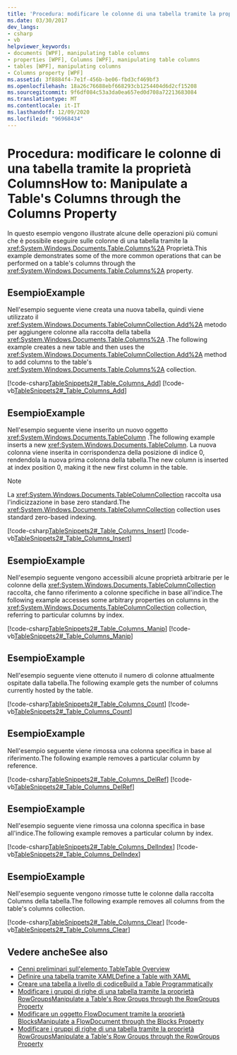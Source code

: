 ```yaml
---
title: 'Procedura: modificare le colonne di una tabella tramite la proprietà Columns'
ms.date: 03/30/2017
dev_langs:
- csharp
- vb
helpviewer_keywords:
- documents [WPF], manipulating table columns
- properties [WPF], Columns [WPF], manipulating table columns
- tables [WPF], manipulating columns
- Columns property [WPF]
ms.assetid: 3f8884f4-7e1f-456b-be06-fbd3cf469bf3
ms.openlocfilehash: 18a26c76688ebf668293cb1254404d6d2cf15208
ms.sourcegitcommit: 9f6df084c53a3da0ea657ed0d708a72213683084
ms.translationtype: MT
ms.contentlocale: it-IT
ms.lasthandoff: 12/09/2020
ms.locfileid: "96968434"
---
```

# <a name="how-to-manipulate-a-tables-columns-through-the-columns-property"></a><span data-ttu-id="016a5-102">Procedura: modificare le colonne di una tabella tramite la proprietà Columns</span><span class="sxs-lookup"><span data-stu-id="016a5-102">How to: Manipulate a Table's Columns through the Columns Property</span></span>
<span data-ttu-id="016a5-103">In questo esempio vengono illustrate alcune delle operazioni più comuni che è possibile eseguire sulle colonne di una tabella tramite la <xref:System.Windows.Documents.Table.Columns%2A> Proprietà.</span><span class="sxs-lookup"><span data-stu-id="016a5-103">This example demonstrates some of the more common operations that can be performed on a table's columns through the <xref:System.Windows.Documents.Table.Columns%2A> property.</span></span>  
  
## <a name="example"></a><span data-ttu-id="016a5-104">Esempio</span><span class="sxs-lookup"><span data-stu-id="016a5-104">Example</span></span>  
 <span data-ttu-id="016a5-105">Nell'esempio seguente viene creata una nuova tabella, quindi viene utilizzato il <xref:System.Windows.Documents.TableColumnCollection.Add%2A> metodo per aggiungere colonne alla raccolta della tabella <xref:System.Windows.Documents.Table.Columns%2A> .</span><span class="sxs-lookup"><span data-stu-id="016a5-105">The following example creates a new table and then uses the <xref:System.Windows.Documents.TableColumnCollection.Add%2A> method to add columns to the table's <xref:System.Windows.Documents.Table.Columns%2A> collection.</span></span>  
  
 [!code-csharp[TableSnippets2#_Table_Columns_Add](~/samples/snippets/csharp/VS_Snippets_Wpf/TableSnippets2/CSharp/Window1.xaml.cs#_table_columns_add)]
 [!code-vb[TableSnippets2#_Table_Columns_Add](~/samples/snippets/visualbasic/VS_Snippets_Wpf/TableSnippets2/visualbasic/window1.xaml.vb#_table_columns_add)]  
  
## <a name="example"></a><span data-ttu-id="016a5-106">Esempio</span><span class="sxs-lookup"><span data-stu-id="016a5-106">Example</span></span>  
 <span data-ttu-id="016a5-107">Nell'esempio seguente viene inserito un nuovo oggetto <xref:System.Windows.Documents.TableColumn> .</span><span class="sxs-lookup"><span data-stu-id="016a5-107">The following example inserts a new <xref:System.Windows.Documents.TableColumn>.</span></span>  <span data-ttu-id="016a5-108">La nuova colonna viene inserita in corrispondenza della posizione di indice 0, rendendola la nuova prima colonna della tabella.</span><span class="sxs-lookup"><span data-stu-id="016a5-108">The new column is inserted at index position 0, making it the new first column in the table.</span></span>  
  
> [!NOTE]
> <span data-ttu-id="016a5-109">La <xref:System.Windows.Documents.TableColumnCollection> raccolta usa l'indicizzazione in base zero standard.</span><span class="sxs-lookup"><span data-stu-id="016a5-109">The <xref:System.Windows.Documents.TableColumnCollection> collection uses standard zero-based indexing.</span></span>  
  
 [!code-csharp[TableSnippets2#_Table_Columns_Insert](~/samples/snippets/csharp/VS_Snippets_Wpf/TableSnippets2/CSharp/Window1.xaml.cs#_table_columns_insert)]
 [!code-vb[TableSnippets2#_Table_Columns_Insert](~/samples/snippets/visualbasic/VS_Snippets_Wpf/TableSnippets2/visualbasic/window1.xaml.vb#_table_columns_insert)]  
  
## <a name="example"></a><span data-ttu-id="016a5-110">Esempio</span><span class="sxs-lookup"><span data-stu-id="016a5-110">Example</span></span>  
 <span data-ttu-id="016a5-111">Nell'esempio seguente vengono accessibili alcune proprietà arbitrarie per le colonne della <xref:System.Windows.Documents.TableColumnCollection> raccolta, che fanno riferimento a colonne specifiche in base all'indice.</span><span class="sxs-lookup"><span data-stu-id="016a5-111">The following example accesses some arbitrary properties on columns in the <xref:System.Windows.Documents.TableColumnCollection> collection, referring to particular columns by index.</span></span>  
  
 [!code-csharp[TableSnippets2#_Table_Columns_Manip](~/samples/snippets/csharp/VS_Snippets_Wpf/TableSnippets2/CSharp/Window1.xaml.cs#_table_columns_manip)]
 [!code-vb[TableSnippets2#_Table_Columns_Manip](~/samples/snippets/visualbasic/VS_Snippets_Wpf/TableSnippets2/visualbasic/window1.xaml.vb#_table_columns_manip)]  
  
## <a name="example"></a><span data-ttu-id="016a5-112">Esempio</span><span class="sxs-lookup"><span data-stu-id="016a5-112">Example</span></span>  
 <span data-ttu-id="016a5-113">Nell'esempio seguente viene ottenuto il numero di colonne attualmente ospitate dalla tabella.</span><span class="sxs-lookup"><span data-stu-id="016a5-113">The following example gets the number of columns currently hosted by the table.</span></span>  
  
 [!code-csharp[TableSnippets2#_Table_Columns_Count](~/samples/snippets/csharp/VS_Snippets_Wpf/TableSnippets2/CSharp/Window1.xaml.cs#_table_columns_count)]
 [!code-vb[TableSnippets2#_Table_Columns_Count](~/samples/snippets/visualbasic/VS_Snippets_Wpf/TableSnippets2/visualbasic/window1.xaml.vb#_table_columns_count)]  
  
## <a name="example"></a><span data-ttu-id="016a5-114">Esempio</span><span class="sxs-lookup"><span data-stu-id="016a5-114">Example</span></span>  
 <span data-ttu-id="016a5-115">Nell'esempio seguente viene rimossa una colonna specifica in base al riferimento.</span><span class="sxs-lookup"><span data-stu-id="016a5-115">The following example removes a particular column by reference.</span></span>  
  
 [!code-csharp[TableSnippets2#_Table_Columns_DelRef](~/samples/snippets/csharp/VS_Snippets_Wpf/TableSnippets2/CSharp/Window1.xaml.cs#_table_columns_delref)]
 [!code-vb[TableSnippets2#_Table_Columns_DelRef](~/samples/snippets/visualbasic/VS_Snippets_Wpf/TableSnippets2/visualbasic/window1.xaml.vb#_table_columns_delref)]  
  
## <a name="example"></a><span data-ttu-id="016a5-116">Esempio</span><span class="sxs-lookup"><span data-stu-id="016a5-116">Example</span></span>  
 <span data-ttu-id="016a5-117">Nell'esempio seguente viene rimossa una colonna specifica in base all'indice.</span><span class="sxs-lookup"><span data-stu-id="016a5-117">The following example removes a particular column by index.</span></span>  
  
 [!code-csharp[TableSnippets2#_Table_Columns_DelIndex](~/samples/snippets/csharp/VS_Snippets_Wpf/TableSnippets2/CSharp/Window1.xaml.cs#_table_columns_delindex)]
 [!code-vb[TableSnippets2#_Table_Columns_DelIndex](~/samples/snippets/visualbasic/VS_Snippets_Wpf/TableSnippets2/visualbasic/window1.xaml.vb#_table_columns_delindex)]  
  
## <a name="example"></a><span data-ttu-id="016a5-118">Esempio</span><span class="sxs-lookup"><span data-stu-id="016a5-118">Example</span></span>  
 <span data-ttu-id="016a5-119">Nell'esempio seguente vengono rimosse tutte le colonne dalla raccolta Columns della tabella.</span><span class="sxs-lookup"><span data-stu-id="016a5-119">The following example removes all columns from the table's columns collection.</span></span>  
  
 [!code-csharp[TableSnippets2#_Table_Columns_Clear](~/samples/snippets/csharp/VS_Snippets_Wpf/TableSnippets2/CSharp/Window1.xaml.cs#_table_columns_clear)]
 [!code-vb[TableSnippets2#_Table_Columns_Clear](~/samples/snippets/visualbasic/VS_Snippets_Wpf/TableSnippets2/visualbasic/window1.xaml.vb#_table_columns_clear)]  
  
## <a name="see-also"></a><span data-ttu-id="016a5-120">Vedere anche</span><span class="sxs-lookup"><span data-stu-id="016a5-120">See also</span></span>

- [<span data-ttu-id="016a5-121">Cenni preliminari sull'elemento Table</span><span class="sxs-lookup"><span data-stu-id="016a5-121">Table Overview</span></span>](table-overview.md)
- [<span data-ttu-id="016a5-122">Definire una tabella tramite XAML</span><span class="sxs-lookup"><span data-stu-id="016a5-122">Define a Table with XAML</span></span>](how-to-define-a-table-with-xaml.md)
- [<span data-ttu-id="016a5-123">Creare una tabella a livello di codice</span><span class="sxs-lookup"><span data-stu-id="016a5-123">Build a Table Programmatically</span></span>](how-to-build-a-table-programmatically.md)
- [<span data-ttu-id="016a5-124">Modificare i gruppi di righe di una tabella tramite la proprietà RowGroups</span><span class="sxs-lookup"><span data-stu-id="016a5-124">Manipulate a Table's Row Groups through the RowGroups Property</span></span>](how-to-manipulate-table-row-groups-through-the-rowgroups-property.md)
- [<span data-ttu-id="016a5-125">Modificare un oggetto FlowDocument tramite la proprietà Blocks</span><span class="sxs-lookup"><span data-stu-id="016a5-125">Manipulate a FlowDocument through the Blocks Property</span></span>](how-to-manipulate-a-flowdocument-through-the-blocks-property.md)
- [<span data-ttu-id="016a5-126">Modificare i gruppi di righe di una tabella tramite la proprietà RowGroups</span><span class="sxs-lookup"><span data-stu-id="016a5-126">Manipulate a Table's Row Groups through the RowGroups Property</span></span>](how-to-manipulate-table-row-groups-through-the-rowgroups-property.md)
